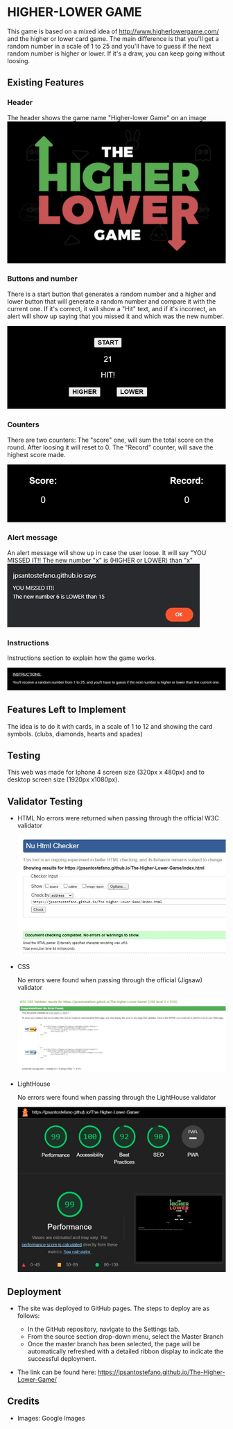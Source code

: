 # HIGHER-LOWER GAME

This game is based on a mixed idea of http://www.higherlowergame.com/ and the higher or lower card game.
The main difference is that you'll get a random number in a scale of 1 to 25 and you'll have to guess if the next random number is higher or lower. If it's a draw, you can keep going without loosing.

## Existing Features
### Header
   The header shows the game name "Higher-lower Game" on an image
    ![](https://github.com/jpsantostefano/The-Higher-Lower-Game/blob/main/assets/images/the-higher-lower-game.jpg)


### Buttons and number
   There is a start button that generates a random number and a higher and lower button that will generate a random number and compare it with the current one. If it's correct, it will show a "Hit" text, and if it's incorrect, an alert will show up saying that you missed it and which was the new number.
   
   ![](https://github.com/jpsantostefano/The-Higher-Lower-Game/blob/main/assets/images/buttons-feature.jpg)

### Counters
   There are two counters: The "score" one, will sum the total score on the round. After loosing it will reset to 0. The "Record" counter, will save the highest score made.

   ![](https://github.com/jpsantostefano/The-Higher-Lower-Game/blob/main/assets/images/counters-image.jpg)
   
### Alert message
   An alert message will show up in case the user loose. It will say "YOU MISSED IT!! The new number "x" is (HIGHER or LOWER) than "x"
   ![](https://github.com/jpsantostefano/The-Higher-Lower-Game/blob/main/assets/images/alert.jpg)

### Instructions
   Instructions section to explain how the game works.
    
   ![](https://github.com/jpsantostefano/The-Higher-Lower-Game/blob/main/assets/images/instructions.jpg)

## Features Left to Implement
The idea is to do it with cards, in a scale of 1 to 12 and showing the card symbols. (clubs, diamonds, hearts and spades)

## Testing
This web was made for Iphone 4 screen size (320px x 480px) and to desktop screen size (1920px x1080px).

## Validator Testing
- HTML
    No errors were returned when passing through the official W3C validator
    
    ![](https://github.com/jpsantostefano/The-Higher-Lower-Game/blob/main/assets/images/html-validator.jpg)
    
- CSS

    No errors were found when passing through the official (Jigsaw) validator
    
    ![](https://github.com/jpsantostefano/The-Higher-Lower-Game/blob/main/assets/images/css-validator.jpg)
    
- LightHouse

   No errors were found when passing through the LightHouse validator
   
    ![](https://github.com/jpsantostefano/The-Higher-Lower-Game/blob/main/assets/images/LightHouse-validator.jpg)

## Deployment
- The site was deployed to GitHub pages. The steps to deploy are as follows:
    - In the GitHub repository, navigate to the Settings tab.
    - From the source section drop-down menu, select the Master Branch
    - Once the master branch has been selected, the page will be automatically refreshed with a detailed ribbon display to indicate the successful deployment.

- The link can be found here:
https://jpsantostefano.github.io/The-Higher-Lower-Game/

## Credits
   - Images: Google Images
   
